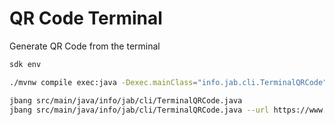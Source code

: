 # QR Code Terminal

Generate QR Code from the terminal

```bash
sdk env

./mvnw compile exec:java -Dexec.mainClass="info.jab.cli.TerminalQRCode" -Dexec.args="--url https://www.as.com"

jbang src/main/java/info/jab/cli/TerminalQRCode.java
jbang src/main/java/info/jab/cli/TerminalQRCode.java --url https://www.as.com
```